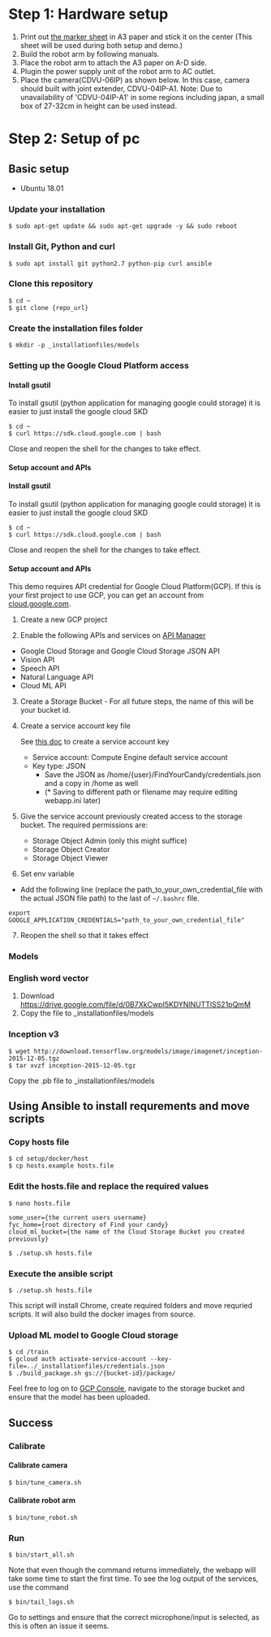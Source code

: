 # Step 1: Hardware setup
1. Print out [the marker sheet](./setup/image/marker_paper.pdf) in A3 paper and stick it on the center
(This sheet will be used during both setup and demo.)
2. Build the robot arm by following manuals.
3. Place the robot arm to attach the A3 paper on A-D side.
4. Plugin the power supply unit of the robot arm to AC outlet.
5. Place the camera(CDVU-06IP) as shown below. In this case, camera should built with joint extender, CDVU-04IP-A1.
Note: Due to unavailability of 'CDVU-04IP-A1' in some regions including japan, a small box of 27-32cm in height can be used instead.

# Step 2: Setup of pc

## Basic setup

* Ubuntu 18.01

### Update your installation
```
$ sudo apt-get update && sudo apt-get upgrade -y && sudo reboot
```

### Install Git, Python and curl
```
$ sudo apt install git python2.7 python-pip curl ansible
```

### Clone this repository
```
$ cd ~
$ git clone {repo_url}
```

### Create the installation files folder
```
$ mkdir -p _installationfiles/models
```

###  Setting up the Google Cloud Platform access


#### Install gsutil
To install gsutil (python application for managing google could storage) it is easier to just install the google cloud SKD

```
$ cd ~
$ curl https://sdk.cloud.google.com | bash
```

Close and reopen the shell for the changes to take effect.

#### Setup account and APIs
#### Install gsutil
To install gsutil (python application for managing google could storage) it is easier to just install the google cloud SKD

```
$ cd ~
$ curl https://sdk.cloud.google.com | bash
```

Close and reopen the shell for the changes to take effect.

#### Setup account and APIs
This demo requires API credential for Google Cloud Platform(GCP). If this is your first project to use GCP, you can get an account from [cloud.google.com](https://cloud.google.com/).

1. Create a new GCP project

2. Enable the following APIs and services on [API Manager](https://support.google.com/cloud/answer/6158841)
  - Google Cloud Storage and Google Cloud Storage JSON API
  - Vision API
  - Speech API
  - Natural Language API
  - Cloud ML API

3. Create a Storage Bucket - For all future steps, the name of this will be your bucket id.

4. Create a service account key file

    See [this doc](https://cloud.google.com/vision/docs/common/auth#set_up_a_service_account) to create a service account key
    - Service account: Compute Engine default service account
    - Key type: JSON
      - Save the JSON as /home/{user}/FindYourCandy/credentials.json and a copy in /home as well
      - (* Saving to different path or filename may require editing webapp.ini later)



5. Give the service account previously created access to the storage bucket. The required permissions are: 
    - Storage Object Admin (only this might suffice) 
    - Storage Object Creator
    - Storage Object Viewer

6. Set env variable
  - Add the following line (replace the path_to_your_own_credential_file with the actual JSON file path) to the last of `~/.bashrc` file.  

  ```
  export GOOGLE_APPLICATION_CREDENTIALS="path_to_your_own_credential_file"
  ```

7. Reopen the shell so that it takes effect


### Models

### English word vector
1. Download https://drive.google.com/file/d/0B7XkCwpI5KDYNlNUTTlSS21pQmM 
2. Copy the file to _installationfiles/models

### Inception v3
```
$ wget http://download.tensorflow.org/models/image/imagenet/inception-2015-12-05.tgz
$ tar xvzf inception-2015-12-05.tgz
```
Copy the .pb file to _installationfiles/models



## Using Ansible to install requrements and move scripts

### Copy hosts file
```
$ cd setup/docker/host
$ cp hosts.example hosts.file
```

### Edit the hosts.file and replace the required values
```
$ nano hosts.file

some_user={the current users username}
fyc_home={root directory of Find your candy}
cloud_ml_bucket={the name of the Cloud Storage Bucket you created previously}
```

```
$ ./setup.sh hosts.file
```


### Execute the ansible script
```
$ ./setup.sh hosts.file
```

This script will install Chrome, create required folders and move requried scripts. It will also build the docker images from source. 



### Upload ML model to Google Cloud storage 
```
$ cd /train
$ gcloud auth activate-service-account --key-file=../_installationfiles/credentials.json
$ ./build_package.sh gs://{bucket-id}/package/
```
Feel free to log on to [GCP Console](https://cloud.google.com), navigate to the storage bucket and ensure that the model has been uploaded. 


## Success

### Calibrate

#### Calibrate camera
```
$ bin/tune_camera.sh
```

#### Calibrate robot arm
```
$ bin/tune_robot.sh
```

### Run
```
$ bin/start_all.sh
```
Note that even though the command returns immediately, the webapp will take some time to start the first time.
To see the log output of the services, use the command
```
$ bin/tail_logs.sh
```

Go to settings and ensure that the correct microphone/input is selected, as this is often an issue it seems. 
